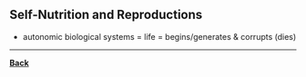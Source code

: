 ## Self-Nutrition and Reproductions
- autonomic biological systems = life = begins/generates & corrupts (dies)

---
**[Back](PSYCHPrelimARIST)**